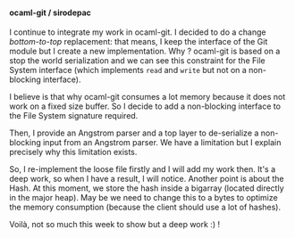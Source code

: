 #### ocaml-git / sirodepac

I continue to integrate my work in ocaml-git. I decided to do a change
*bottom-to-top* replacement: that means, I keep the interface of the Git module
but I create a new implementation. Why ? ocaml-git is based on a stop the world
serialization and we can see this constraint for the File System interface
(which implements `read` and `write` but not on a non-blocking interface).

I believe is that why ocaml-git consumes a lot memory because it does not work
on a fixed size buffer. So I decide to add a non-blocking interface to the File
System signature required.

Then, I provide an Angstrom parser and a top layer to de-serialize a
non-blocking input from an Angstrom parser. We have a limitation but I explain
precisely why this limitation exists.

So, I re-implement the loose file firstly and I will add my work then. It's a
deep work, so when I have a result, I will notice. Another point is about the
Hash. At this moment, we store the hash inside a bigarray (located directly in
the major heap). May be we need to change this to a bytes to optimize the memory
consumption (because the client should use a lot of hashes).

Voilà, not so much this week to show but a deep work :) !
